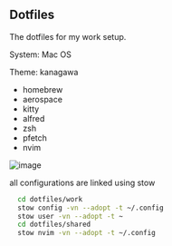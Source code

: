 ## Dotfiles

The dotfiles for my work setup.

System: Mac OS

Theme: kanagawa

- homebrew
- aerospace
- kitty
- alfred
- zsh
- pfetch
- nvim

![image](https://github.com/user-attachments/assets/e73acadf-0112-490d-a4de-058225776877)

all configurations are linked using stow

```bash
  cd dotfiles/work
  stow config -vn --adopt -t ~/.config
  stow user -vn --adopt -t ~
  cd dotfiles/shared
  stow nvim -vn --adopt -t ~/.config
```
